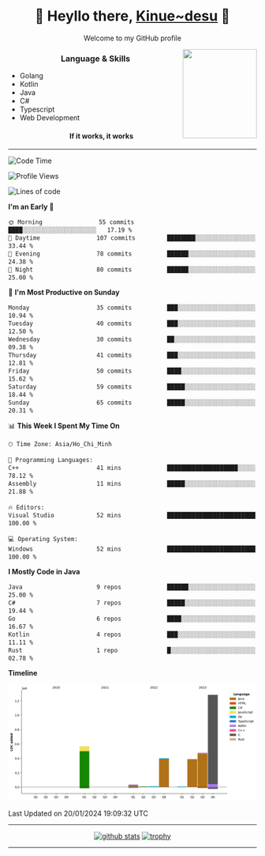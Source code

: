 <h1 align="center"> 🌸 Heyllo there, <a href="https://github.com/Kinue72">Kinue~desu</a> 🌸 </h1>
<p align="center"> Welcome to my GitHub profile </p>
<img align="right" src="https://i.imgur.com/yjwWPiL.png" width="150" height="180">

<h3 align="center"> Language & Skills </h3>

- Golang
- Kotlin
- Java
- C#
- Typescript
- Web Development
  <h4 align="center">If it works, it works</h4>
<hr>

<!--START_SECTION:waka-->
![Code Time](http://img.shields.io/badge/Code%20Time-8%20hrs%2055%20mins-blue)

![Profile Views](http://img.shields.io/badge/Profile%20Views-0-blue)

![Lines of code](https://img.shields.io/badge/From%20Hello%20World%20I%27ve%20Written-3.2%20million%20lines%20of%20code-blue)

**I'm an Early 🐤** 

```text
🌞 Morning                55 commits          ████░░░░░░░░░░░░░░░░░░░░░   17.19 % 
🌆 Daytime                107 commits         ████████░░░░░░░░░░░░░░░░░   33.44 % 
🌃 Evening                78 commits          ██████░░░░░░░░░░░░░░░░░░░   24.38 % 
🌙 Night                  80 commits          ██████░░░░░░░░░░░░░░░░░░░   25.00 % 
```
📅 **I'm Most Productive on Sunday** 

```text
Monday                   35 commits          ███░░░░░░░░░░░░░░░░░░░░░░   10.94 % 
Tuesday                  40 commits          ███░░░░░░░░░░░░░░░░░░░░░░   12.50 % 
Wednesday                30 commits          ██░░░░░░░░░░░░░░░░░░░░░░░   09.38 % 
Thursday                 41 commits          ███░░░░░░░░░░░░░░░░░░░░░░   12.81 % 
Friday                   50 commits          ████░░░░░░░░░░░░░░░░░░░░░   15.62 % 
Saturday                 59 commits          █████░░░░░░░░░░░░░░░░░░░░   18.44 % 
Sunday                   65 commits          █████░░░░░░░░░░░░░░░░░░░░   20.31 % 
```


📊 **This Week I Spent My Time On** 

```text
🕑︎ Time Zone: Asia/Ho_Chi_Minh

💬 Programming Languages: 
C++                      41 mins             ████████████████████░░░░░   78.12 % 
Assembly                 11 mins             █████░░░░░░░░░░░░░░░░░░░░   21.88 % 

🔥 Editors: 
Visual Studio            52 mins             █████████████████████████   100.00 % 

💻 Operating System: 
Windows                  52 mins             █████████████████████████   100.00 % 
```

**I Mostly Code in Java** 

```text
Java                     9 repos             ██████░░░░░░░░░░░░░░░░░░░   25.00 % 
C#                       7 repos             █████░░░░░░░░░░░░░░░░░░░░   19.44 % 
Go                       6 repos             ████░░░░░░░░░░░░░░░░░░░░░   16.67 % 
Kotlin                   4 repos             ███░░░░░░░░░░░░░░░░░░░░░░   11.11 % 
Rust                     1 repo              █░░░░░░░░░░░░░░░░░░░░░░░░   02.78 % 
```



**Timeline**

![Lines of Code chart](https://raw.githubusercontent.com/Kinue72/Kinue72/main/assets/bar_graph.png)


 Last Updated on 20/01/2024 19:09:32 UTC
<!--END_SECTION:waka-->

<hr>

<p align="center">
  <a href="https://github.com/anuraghazra/github-readme-stats"><img src="https://github-readme-stats.vercel.app/api?username=Kinue72&show_icons=true&include_all_commits=true&theme=nord" alt="github stats"></a>
  <a href="https://github.com/ryo-ma/github-profile-trophy"><img src="https://github-profile-trophy.vercel.app/?username=Kinue72&theme=nord" alt="trophy"></a>
</p>

<hr>
